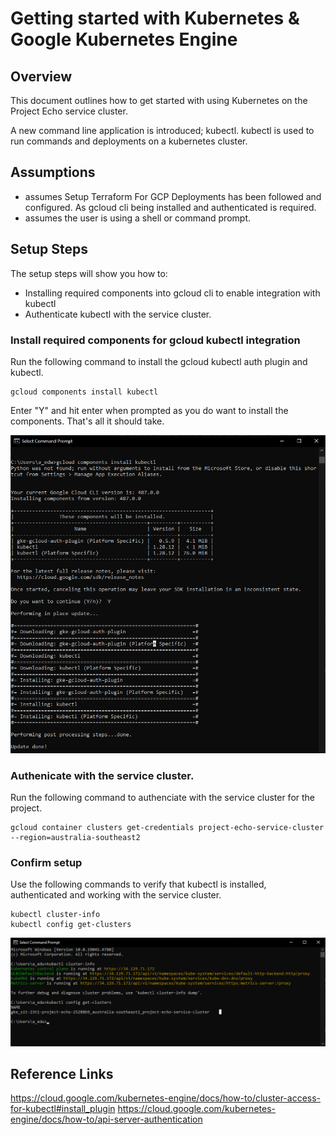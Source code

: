 # Getting started with Kubernetes & Google Kubernetes Engine

## Overview
This document outlines how to get started with using Kubernetes on the Project Echo service cluster.

A new command line application is introduced; kubectl. kubectl is used to run commands and deployments on a kubernetes cluster.

## Assumptions
* assumes Setup Terraform For GCP Deployments has been followed and configured. As gcloud cli being installed and authenticated is required.
* assumes the user is using a shell or command prompt.

## Setup Steps
The setup steps will show you how to:
* Installing required components into gcloud cli to enable integration with kubectl
* Authenticate kubectl with the service cluster.

### Install required components for gcloud kubectl integration
Run the following command to install the gcloud kubectl auth plugin and kubectl.

```
gcloud components install kubectl
```

Enter "Y" and hit enter when prompted as you do want to install the components. That's all it should take.

![gke component install](kubectlcomponentinstall.png)

### Authenicate with the service cluster.
Run the following command to authenciate with the service cluster for the project.

```
gcloud container clusters get-credentials project-echo-service-cluster --region=australia-southeast2
```

### Confirm setup
Use the following commands to verify that kubectl is installed, authenticated and working with the service cluster.

```
kubectl cluster-info
kubectl config get-clusters
```

![gke cluster info](gkeclusterinfo.png)

## Reference Links
https://cloud.google.com/kubernetes-engine/docs/how-to/cluster-access-for-kubectl#install_plugin
https://cloud.google.com/kubernetes-engine/docs/how-to/api-server-authentication

